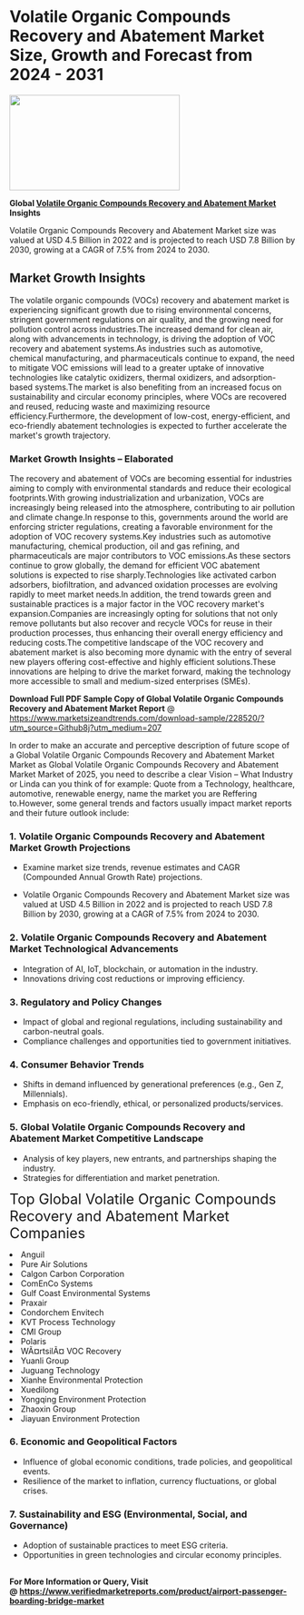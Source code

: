 <H1>Volatile Organic Compounds Recovery and Abatement Market Size, Growth and Forecast from 2024 - 2031</H1><img class="aligncenter size-medium wp-image-584254" src="https://thirdeyenews.in/wp-content/uploads/2024/09/Global-Market-Research-300x168.jpeg" alt="" width="300" height="168" /><p><strong>Global&nbsp;<a href="https://www.marketsizeandtrends.com/download-sample/228520/?utm_source=Github8j?utm_medium=207">Volatile Organic Compounds Recovery and Abatement Market</a> Insights</strong></p><p>Volatile Organic Compounds Recovery and Abatement Market size was valued at USD 4.5 Billion in 2022 and is projected to reach USD 7.8 Billion by 2030, growing at a CAGR of 7.5% from 2024 to 2030.</p><p><h2>Market Growth Insights</h2> The volatile organic compounds (VOCs) recovery and abatement market is experiencing significant growth due to rising environmental concerns, stringent government regulations on air quality, and the growing need for pollution control across industries.The increased demand for clean air, along with advancements in technology, is driving the adoption of VOC recovery and abatement systems.As industries such as automotive, chemical manufacturing, and pharmaceuticals continue to expand, the need to mitigate VOC emissions will lead to a greater uptake of innovative technologies like catalytic oxidizers, thermal oxidizers, and adsorption-based systems.The market is also benefiting from an increased focus on sustainability and circular economy principles, where VOCs are recovered and reused, reducing waste and maximizing resource efficiency.Furthermore, the development of low-cost, energy-efficient, and eco-friendly abatement technologies is expected to further accelerate the market's growth trajectory. <h3>Market Growth Insights – Elaborated</h3> The recovery and abatement of VOCs are becoming essential for industries aiming to comply with environmental standards and reduce their ecological footprints.With growing industrialization and urbanization, VOCs are increasingly being released into the atmosphere, contributing to air pollution and climate change.In response to this, governments around the world are enforcing stricter regulations, creating a favorable environment for the adoption of VOC recovery systems.Key industries such as automotive manufacturing, chemical production, oil and gas refining, and pharmaceuticals are major contributors to VOC emissions.As these sectors continue to grow globally, the demand for efficient VOC abatement solutions is expected to rise sharply.Technologies like activated carbon adsorbers, biofiltration, and advanced oxidation processes are evolving rapidly to meet market needs.In addition, the trend towards green and sustainable practices is a major factor in the VOC recovery market's expansion.Companies are increasingly opting for solutions that not only remove pollutants but also recover and recycle VOCs for reuse in their production processes, thus enhancing their overall energy efficiency and reducing costs.The competitive landscape of the VOC recovery and abatement market is also becoming more dynamic with the entry of several new players offering cost-effective and highly efficient solutions.These innovations are helping to drive the market forward, making the technology more accessible to small and medium-sized enterprises (SMEs).</p><p><span class=""><strong>Download Full PDF Sample Copy of Global Volatile Organic Compounds Recovery and Abatement Market Report</strong> @ <a href="https://www.marketsizeandtrends.com/download-sample/228520/?utm_source=Github8j?utm_medium=207" target="_blank">https://www.marketsizeandtrends.com/download-sample/228520/?utm_source=Github8j?utm_medium=207</a></span></p><p>In order to make an accurate and perceptive description of future scope of a Global&nbsp;Volatile Organic Compounds Recovery and Abatement Market Market as Global&nbsp;Volatile Organic Compounds Recovery and Abatement Market Market of 2025, you need to describe a clear Vision &ndash; What Industry or Linda can you think of for example: Quote from a Technology, healthcare, automotive, renewable energy, name the market you are Reffering to.However, some general trends and factors usually impact market reports and their future outlook include:</p><h3>1.&nbsp;<strong>Volatile Organic Compounds Recovery and Abatement Market Growth Projections</strong></h3><ul><li>Examine market size trends, revenue estimates and CAGR (Compounded Annual Growth Rate) projections.</li><li><p>Volatile Organic Compounds Recovery and Abatement Market size was valued at USD 4.5 Billion in 2022 and is projected to reach USD 7.8 Billion by 2030, growing at a CAGR of 7.5% from 2024 to 2030.</p></li></ul><h3>2.&nbsp;<strong>Volatile Organic Compounds Recovery and Abatement Market Technological Advancements</strong></h3><ul><li>Integration of AI, IoT, blockchain, or automation in the industry.</li><li>Innovations driving cost reductions or improving efficiency.</li></ul><h3>3.&nbsp;<strong>Regulatory and Policy Changes</strong></h3><ul><li>Impact of global and regional regulations, including sustainability and carbon-neutral goals.</li><li>Compliance challenges and opportunities tied to government initiatives.</li></ul><h3>4.&nbsp;<strong>Consumer Behavior Trends</strong></h3><ul><li>Shifts in demand influenced by generational preferences (e.g., Gen Z, Millennials).</li><li>Emphasis on eco-friendly, ethical, or personalized products/services.</li></ul><h3>5.&nbsp;<strong>Global Volatile Organic Compounds Recovery and Abatement Market Competitive Landscape</strong></h3><ul><li>Analysis of key players, new entrants, and partnerships shaping the industry.</li><li>Strategies for differentiation and market penetration.</li></ul><p data-pm-slice="1 1 []"><span style="color: inherit; font-family: inherit; font-size: 25px;">Top Global Volatile Organic Compounds Recovery and Abatement Market Companies</span></p><div class="" data-test-id=""><p><li>Anguil</li><li> Pure Air Solutions</li><li> Calgon Carbon Corporation</li><li> ComEnCo Systems</li><li> Gulf Coast Environmental Systems</li><li> Praxair</li><li> Condorchem Envitech</li><li> KVT Process Technology</li><li> CMI Group</li><li> Polaris</li><li> WÃ¤rtsilÃ¤ VOC Recovery</li><li> Yuanli Group</li><li> Juguang Technology</li><li> Xianhe Environmental Protection</li><li> Xuedilong</li><li> Yongqing Environment Protection</li><li> Zhaoxin Group</li><li> Jiayuan Environment Protection</li></p></div><h3>6.&nbsp;<strong>Economic and Geopolitical Factors</strong></h3><ul><li>Influence of global economic conditions, trade policies, and geopolitical events.</li><li>Resilience of the market to inflation, currency fluctuations, or global crises.</li></ul><h3>7.&nbsp;<strong>Sustainability and ESG (Environmental, Social, and Governance)</strong></h3><ul><li>Adoption of sustainable practices to meet ESG criteria.</li><li>Opportunities in green technologies and circular economy principles.</li></ul><h2><strong style="font-size: 14px;">For More Information or Query, Visit @&nbsp;</strong><a style="background-color: #ffffff; font-size: 14px;" href="https://www.marketsizeandtrends.com/report/volatile-organic-compounds-recovery-and-abatement-market/" target="_blank">https://www.verifiedmarketreports.com/product/airport-passenger-boarding-bridge-market</a></h2>